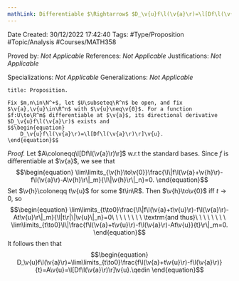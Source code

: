 ```yaml
---
mathLink: Differentiable $\Rightarrow$ $D_\v{u}f\l(\v{a}\r)=\l[Df\l(\v{a}\r)\r]\v{u}$
---
```


<div class="topSpace"></div>

Date Created: 30/12/2022 17:42:40
Tags: #Type/Proposition #Topic/Analysis #Courses/MATH358

Proved by: <i>Not Applicable</i>
References: <i>Not Applicable</i>
Justifications: <i>Not Applicable</i>

Specializations: <i>Not Applicable</i>
Generalizations: <i>Not Applicable</i>

``` ad-Proposition
title: Proposition.

Fix $m,n\in\N^+$, let $U\subseteq\R^n$ be open, and fix $\v{a},\v{u}\in\R^n$ with $\v{u}\neq\v{0}$. For a function $f:U\to\R^m$ differentiable at $\v{a}$, its directional derivative $D_\v{u}f\l(\v{a}\r)$ exists and
$$\begin{equation}
    D_\v{u}f\l(\v{a}\r)=\l[Df\l(\v{a}\r)\r]\v{u}.
\end{equation}$$

```

<i>Proof.</i> Let $A\coloneqq\l[Df\l(\v{a}\r)\r]$ w.r.t the standard bases. Since $f$ is differentiable at $\v{a}$, we see that
$$\begin{equation}
    \lim\limits_{\v{h}\to\v{0}}\frac{\l\|f\l(\v{a}+\v{h}\r)-f\l(\v{a}\r)-A\v{h}\r\|_m}{\l\|\v{h}\r\|_n}=0.
\end{equation}$$
Set $\v{h}\coloneqq t\v{u}$ for some $t\in\R$. Then $\v{h}\to\v{0}$ iff $t\to0$, so
$$\begin{equation}
    \lim\limits_{t\to0}\frac{\l\|f\l(\v{a}+t\v{u}\r)-f\l(\v{a}\r)-At\v{u}\r\|_m}{\l|t\r|\|\v{u}\|_n}=0\ \ \ \ \ \ \ \ \textrm{and thus}\ \ \ \ \ \ \ \ \lim\limits_{t\to0}\l\|\frac{f\l(\v{a}+t\v{u}\r)-f\l(\v{a}\r)-At\v{u}}{t}\r\|_m=0.
\end{equation}$$
It follows then that
$$\begin{equation}
    D_\v{u}f\l(\v{a}\r)=\lim\limits_{t\to0}\frac{f\l(\v{a}+t\v{u}\r)-f\l(\v{a}\r)}{t}=A\v{u}=\l[Df\l(\v{a}\r)\r]\v{u}.\qedin
\end{equation}$$
